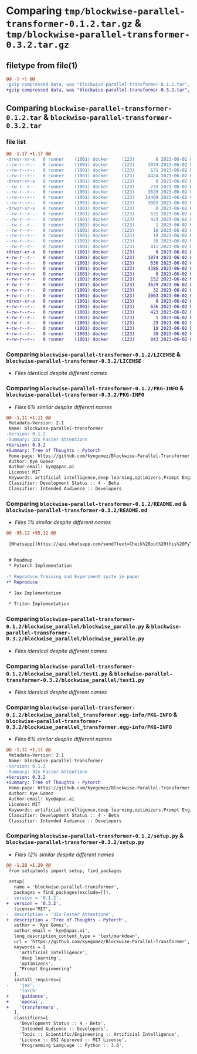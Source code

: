 # Comparing `tmp/blockwise-parallel-transformer-0.1.2.tar.gz` & `tmp/blockwise-parallel-transformer-0.3.2.tar.gz`

## filetype from file(1)

```diff
@@ -1 +1 @@
-gzip compressed data, was "blockwise-parallel-transformer-0.1.2.tar", last modified: Fri Jun  2 04:37:38 2023, max compression
+gzip compressed data, was "blockwise-parallel-transformer-0.3.2.tar", last modified: Fri Jun  2 01:14:31 2023, max compression
```

## Comparing `blockwise-parallel-transformer-0.1.2.tar` & `blockwise-parallel-transformer-0.3.2.tar`

### file list

```diff
@@ -1,17 +1,17 @@
-drwxr-xr-x   0 runner    (1001) docker     (123)        0 2023-06-02 04:37:38.696597 blockwise-parallel-transformer-0.1.2/
--rw-r--r--   0 runner    (1001) docker     (123)     1074 2023-06-02 04:37:24.000000 blockwise-parallel-transformer-0.1.2/LICENSE
--rw-r--r--   0 runner    (1001) docker     (123)      631 2023-06-02 04:37:38.696597 blockwise-parallel-transformer-0.1.2/PKG-INFO
--rw-r--r--   0 runner    (1001) docker     (123)     4424 2023-06-02 04:37:24.000000 blockwise-parallel-transformer-0.1.2/README.md
-drwxr-xr-x   0 runner    (1001) docker     (123)        0 2023-06-02 04:37:38.696597 blockwise-parallel-transformer-0.1.2/blockwise_parallel/
--rw-r--r--   0 runner    (1001) docker     (123)      233 2023-06-02 04:37:24.000000 blockwise-parallel-transformer-0.1.2/blockwise_parallel/__init__.py
--rw-r--r--   0 runner    (1001) docker     (123)     3629 2023-06-02 04:37:24.000000 blockwise-parallel-transformer-0.1.2/blockwise_parallel/blockwise_paralle.py
--rw-r--r--   0 runner    (1001) docker     (123)    14409 2023-06-02 04:37:24.000000 blockwise-parallel-transformer-0.1.2/blockwise_parallel/jax_v1.py
--rw-r--r--   0 runner    (1001) docker     (123)     3003 2023-06-02 04:37:24.000000 blockwise-parallel-transformer-0.1.2/blockwise_parallel/test1.py
-drwxr-xr-x   0 runner    (1001) docker     (123)        0 2023-06-02 04:37:38.696597 blockwise-parallel-transformer-0.1.2/blockwise_parallel_transformer.egg-info/
--rw-r--r--   0 runner    (1001) docker     (123)      631 2023-06-02 04:37:38.000000 blockwise-parallel-transformer-0.1.2/blockwise_parallel_transformer.egg-info/PKG-INFO
--rw-r--r--   0 runner    (1001) docker     (123)      423 2023-06-02 04:37:38.000000 blockwise-parallel-transformer-0.1.2/blockwise_parallel_transformer.egg-info/SOURCES.txt
--rw-r--r--   0 runner    (1001) docker     (123)        1 2023-06-02 04:37:38.000000 blockwise-parallel-transformer-0.1.2/blockwise_parallel_transformer.egg-info/dependency_links.txt
--rw-r--r--   0 runner    (1001) docker     (123)       10 2023-06-02 04:37:38.000000 blockwise-parallel-transformer-0.1.2/blockwise_parallel_transformer.egg-info/requires.txt
--rw-r--r--   0 runner    (1001) docker     (123)       19 2023-06-02 04:37:38.000000 blockwise-parallel-transformer-0.1.2/blockwise_parallel_transformer.egg-info/top_level.txt
--rw-r--r--   0 runner    (1001) docker     (123)       38 2023-06-02 04:37:38.696597 blockwise-parallel-transformer-0.1.2/setup.cfg
--rw-r--r--   0 runner    (1001) docker     (123)      811 2023-06-02 04:37:24.000000 blockwise-parallel-transformer-0.1.2/setup.py
+drwxr-xr-x   0 runner    (1001) docker     (123)        0 2023-06-02 01:14:31.228430 blockwise-parallel-transformer-0.3.2/
+-rw-r--r--   0 runner    (1001) docker     (123)     1074 2023-06-02 01:14:20.000000 blockwise-parallel-transformer-0.3.2/LICENSE
+-rw-r--r--   0 runner    (1001) docker     (123)      636 2023-06-02 01:14:31.228430 blockwise-parallel-transformer-0.3.2/PKG-INFO
+-rw-r--r--   0 runner    (1001) docker     (123)     4386 2023-06-02 01:14:20.000000 blockwise-parallel-transformer-0.3.2/README.md
+drwxr-xr-x   0 runner    (1001) docker     (123)        0 2023-06-02 01:14:31.224430 blockwise-parallel-transformer-0.3.2/blockwise_parallel/
+-rw-r--r--   0 runner    (1001) docker     (123)      152 2023-06-02 01:14:20.000000 blockwise-parallel-transformer-0.3.2/blockwise_parallel/__init__.py
+-rw-r--r--   0 runner    (1001) docker     (123)     3629 2023-06-02 01:14:20.000000 blockwise-parallel-transformer-0.3.2/blockwise_parallel/blockwise_paralle.py
+-rw-r--r--   0 runner    (1001) docker     (123)       32 2023-06-02 01:14:20.000000 blockwise-parallel-transformer-0.3.2/blockwise_parallel/jax_v1.py
+-rw-r--r--   0 runner    (1001) docker     (123)     3003 2023-06-02 01:14:20.000000 blockwise-parallel-transformer-0.3.2/blockwise_parallel/test1.py
+drwxr-xr-x   0 runner    (1001) docker     (123)        0 2023-06-02 01:14:31.228430 blockwise-parallel-transformer-0.3.2/blockwise_parallel_transformer.egg-info/
+-rw-r--r--   0 runner    (1001) docker     (123)      636 2023-06-02 01:14:31.000000 blockwise-parallel-transformer-0.3.2/blockwise_parallel_transformer.egg-info/PKG-INFO
+-rw-r--r--   0 runner    (1001) docker     (123)      423 2023-06-02 01:14:31.000000 blockwise-parallel-transformer-0.3.2/blockwise_parallel_transformer.egg-info/SOURCES.txt
+-rw-r--r--   0 runner    (1001) docker     (123)        1 2023-06-02 01:14:31.000000 blockwise-parallel-transformer-0.3.2/blockwise_parallel_transformer.egg-info/dependency_links.txt
+-rw-r--r--   0 runner    (1001) docker     (123)       29 2023-06-02 01:14:31.000000 blockwise-parallel-transformer-0.3.2/blockwise_parallel_transformer.egg-info/requires.txt
+-rw-r--r--   0 runner    (1001) docker     (123)       19 2023-06-02 01:14:31.000000 blockwise-parallel-transformer-0.3.2/blockwise_parallel_transformer.egg-info/top_level.txt
+-rw-r--r--   0 runner    (1001) docker     (123)       38 2023-06-02 01:14:31.228430 blockwise-parallel-transformer-0.3.2/setup.cfg
+-rw-r--r--   0 runner    (1001) docker     (123)      843 2023-06-02 01:14:20.000000 blockwise-parallel-transformer-0.3.2/setup.py
```

### Comparing `blockwise-parallel-transformer-0.1.2/LICENSE` & `blockwise-parallel-transformer-0.3.2/LICENSE`

 * *Files identical despite different names*

### Comparing `blockwise-parallel-transformer-0.1.2/PKG-INFO` & `blockwise-parallel-transformer-0.3.2/PKG-INFO`

 * *Files 6% similar despite different names*

```diff
@@ -1,11 +1,11 @@
 Metadata-Version: 2.1
 Name: blockwise-parallel-transformer
-Version: 0.1.2
-Summary: 32x Faster Attentionn
+Version: 0.3.2
+Summary: Tree of Thoughts - Pytorch
 Home-page: https://github.com/kyegomez/Blockwise-Parallel-Transformer
 Author: Kye Gomez
 Author-email: kye@apac.ai
 License: MIT
 Keywords: artificial intelligence,deep learning,optimizers,Prompt Engineering
 Classifier: Development Status :: 4 - Beta
 Classifier: Intended Audience :: Developers
```

### Comparing `blockwise-parallel-transformer-0.1.2/README.md` & `blockwise-parallel-transformer-0.3.2/README.md`

 * *Files 1% similar despite different names*

```diff
@@ -95,12 +95,12 @@
 
 [Whatsapp](https://api.whatsapp.com/send?text=Check%20out%20this%20PyTorch%20implementation%20of%20the%20Blockwise%20Parallel%20Transformer%20Attention%20module%20for%20efficiently%20handling%20long%20sequences%20in%20deep%20learning%20models%21%20https%3A%2F%2Fgithub.com%2Fkyegomez%2FBlockwise-Parallel-Transformer)
 
 
 # Roadmap
 * Pytorch Implementation
 
-* Reproduce Training and Experiment suite in paper
+* Reproduce 
 
 * Jax Implementation
 
 * Triton Implementation
```

### Comparing `blockwise-parallel-transformer-0.1.2/blockwise_parallel/blockwise_paralle.py` & `blockwise-parallel-transformer-0.3.2/blockwise_parallel/blockwise_paralle.py`

 * *Files identical despite different names*

### Comparing `blockwise-parallel-transformer-0.1.2/blockwise_parallel/test1.py` & `blockwise-parallel-transformer-0.3.2/blockwise_parallel/test1.py`

 * *Files identical despite different names*

### Comparing `blockwise-parallel-transformer-0.1.2/blockwise_parallel_transformer.egg-info/PKG-INFO` & `blockwise-parallel-transformer-0.3.2/blockwise_parallel_transformer.egg-info/PKG-INFO`

 * *Files 6% similar despite different names*

```diff
@@ -1,11 +1,11 @@
 Metadata-Version: 2.1
 Name: blockwise-parallel-transformer
-Version: 0.1.2
-Summary: 32x Faster Attentionn
+Version: 0.3.2
+Summary: Tree of Thoughts - Pytorch
 Home-page: https://github.com/kyegomez/Blockwise-Parallel-Transformer
 Author: Kye Gomez
 Author-email: kye@apac.ai
 License: MIT
 Keywords: artificial intelligence,deep learning,optimizers,Prompt Engineering
 Classifier: Development Status :: 4 - Beta
 Classifier: Intended Audience :: Developers
```

### Comparing `blockwise-parallel-transformer-0.1.2/setup.py` & `blockwise-parallel-transformer-0.3.2/setup.py`

 * *Files 12% similar despite different names*

```diff
@@ -1,28 +1,29 @@
 from setuptools import setup, find_packages
 
 setup(
   name = 'blockwise-parallel-transformer',
   packages = find_packages(exclude=[]),
-  version = '0.1.2',
+  version = '0.3.2',
   license='MIT',
-  description = '32x Faster Attentionn',
+  description = 'Tree of Thoughts - Pytorch',
   author = 'Kye Gomez',
   author_email = 'kye@apac.ai',
   long_description_content_type = 'text/markdown',
   url = 'https://github.com/kyegomez/Blockwise-Parallel-Transformer',
   keywords = [
     'artificial intelligence',
     'deep learning',
     'optimizers',
     "Prompt Engineering"
   ],
   install_requires=[
-    'jax',
-    'torch'
+    'guidance',
+    'openai',
+    'transformers',
   ],
   classifiers=[
     'Development Status :: 4 - Beta',
     'Intended Audience :: Developers',
     'Topic :: Scientific/Engineering :: Artificial Intelligence',
     'License :: OSI Approved :: MIT License',
     'Programming Language :: Python :: 3.6',
```

